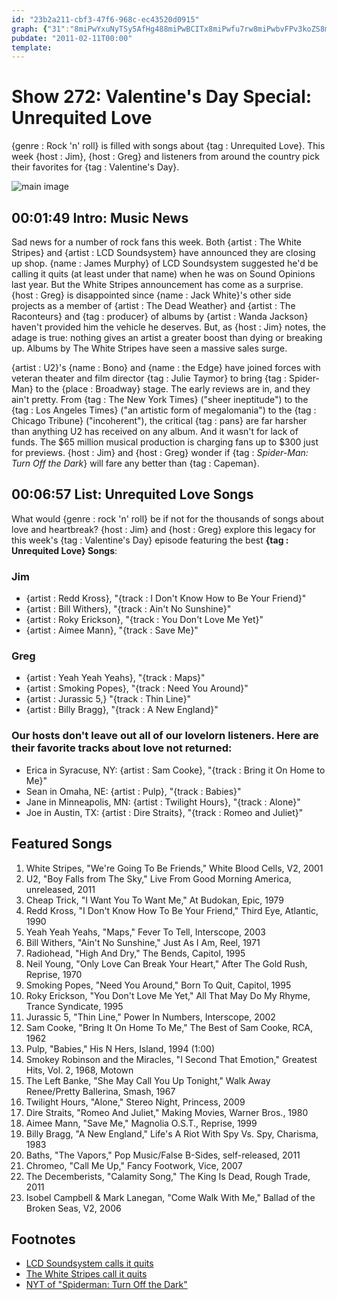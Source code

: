 ```yaml
---
id: "23b2a211-cbf3-47f6-968c-ec43520d0915"
graph: {"31":"8miPwYxuNyTSy5AfHg488miPwBCITx8miPwfu7rw8miPwbvFPv3koZS8miPw3koZSBCITxS69oCcNeEoEF9fScNeEo4H4MvmvF0fcNeEomvF0fcNeEocNeEocNeEom1Whm4H4MvcNeEo4H4MvO0DbOBGNWqm1WhmLQlMqm1Whmm1WhmvJeOy","BL":"LBoklfsczm38mAOFlVh0Jnvq2q4sUy2kSNtylHOrBHMF8UQ0TE9w2aHzRKZnOk2Q3fOKn39HoRrBL0pEBKiCkoUSyl7GrlABKH3XiTyXKzv5BEMJs5wT1Lyb42dUn79bRt"}
pubdate: "2011-02-11T00:00"
template: 
---
```






# Show 272: Valentine's Day Special: Unrequited Love

{genre : Rock 'n' roll} is filled with songs about {tag : Unrequited Love}. This week {host : Jim}, {host : Greg} and listeners from around the country pick their favorites for {tag : Valentine's Day}.

![main image](https://static.soundopinions.org/images/2011/unrequited.jpg)



## 00:01:49 Intro: Music News

Sad news for a number of rock fans this week. Both {artist : The White Stripes} and {artist : LCD Soundsystem} have announced they are closing up shop. {name : James Murphy} of LCD Soundsystem suggested he'd be calling it quits (at least under that name) when he was on Sound Opinions last year. But the White Stripes announcement has come as a surprise. {host : Greg} is disappointed since {name : Jack White}'s other side projects as a member of {artist : The Dead Weather} and {artist : The Raconteurs} and {tag : producer} of albums by {artist : Wanda Jackson} haven't provided him the vehicle he deserves. But, as {host : Jim} notes, the adage is true: nothing gives an artist a greater boost than dying or breaking up. Albums by The White Stripes have seen a massive sales surge.

{artist : U2}'s {name : Bono} and {name : the Edge} have joined forces with veteran theater and film director {tag : Julie Taymor} to bring {tag : Spider-Man} to the {place : Broadway} stage. The early reviews are in, and they ain't pretty. From {tag : The New York Times} ("sheer ineptitude") to the {tag : Los Angeles Times} ("an artistic form of megalomania") to the {tag : Chicago Tribune} ("incoherent"), the critical {tag : pans} are far harsher than anything U2 has received on any album. And it wasn't for lack of funds. The $65 million musical production is charging fans up to $300 just for previews. {host : Jim} and {host : Greg} wonder if {tag : *Spider-Man: Turn Off the Dark*} will fare any better than {tag : Capeman}.



## 00:06:57 List: Unrequited Love Songs

What would {genre : rock 'n' roll} be if not for the thousands of songs about love and heartbreak? {host : Jim} and {host : Greg} explore this legacy for this week's {tag : Valentine's Day} episode featuring the best **{tag : Unrequited Love} Songs**:


### Jim

- {artist : Redd Kross}, "{track : I Don't Know How to Be Your Friend}"
- {artist : Bill Withers}, "{track : Ain't No Sunshine}"
- {artist : Roky Erickson}, "{track : You Don't Love Me Yet}"
- {artist : Aimee Mann}, "{track : Save Me}"


### Greg

- {artist : Yeah Yeah Yeahs}, "{track : Maps}"
- {artist : Smoking Popes}, "{track : Need You Around}"
- {artist : Jurassic 5,} "{track : Thin Line}"
- {artist : Billy Bragg}, "{track : A New England}"


### Our hosts don't leave out all of our lovelorn listeners. Here are their favorite tracks about love not returned:

- Erica in Syracuse, NY: {artist : Sam Cooke}, "{track : Bring it On Home to Me}"
- Sean in Omaha, NE: {artist : Pulp}, "{track : Babies}"
- Jane in Minneapolis, MN: {artist : Twilight Hours}, "{track : Alone}"
- Joe in Austin, TX: {artist : Dire Straits}, "{track : Romeo and Juliet}"



## Featured Songs

1. White Stripes, "We're Going To Be Friends," White Blood Cells, V2, 2001
2. U2, "Boy Falls from The Sky," Live From Good Morning America, unreleased, 2011
3. Cheap Trick, "I Want You To Want Me," At Budokan, Epic, 1979
4. Redd Kross, "I Don't Know How To Be Your Friend," Third Eye, Atlantic, 1990
5. Yeah Yeah Yeahs, "Maps," Fever To Tell, Interscope, 2003
6. Bill Withers, "Ain't No Sunshine," Just As I Am, Reel, 1971
7. Radiohead, "High And Dry," The Bends, Capitol, 1995
8. Neil Young, "Only Love Can Break Your Heart," After The Gold Rush, Reprise, 1970
9. Smoking Popes, "Need You Around," Born To Quit, Capitol, 1995
10. Roky Erickson, "You Don't Love Me Yet," All That May Do My Rhyme, Trance Syndicate, 1995
11. Jurassic 5, "Thin Line," Power In Numbers, Interscope, 2002
12. Sam Cooke, "Bring It On Home To Me," The Best of Sam Cooke, RCA, 1962
13. Pulp, "Babies," His N Hers, Island, 1994 (1:00)
14. Smokey Robinson and the Miracles, "I Second That Emotion," Greatest Hits, Vol. 2, 1968, Motown
15. The Left Banke, "She May Call You Up Tonight," Walk Away Renee/Pretty Ballerina, Smash, 1967
16. Twilight Hours, "Alone," Stereo Night, Princess, 2009
17. Dire Straits, "Romeo And Juliet," Making Movies, Warner Bros., 1980
18. Aimee Mann, "Save Me," Magnolia O.S.T., Reprise, 1999
19. Billy Bragg, "A New England," Life's A Riot With Spy Vs. Spy, Charisma, 1983
20. Baths, "The Vapors," Pop Music/False B-Sides, self-released, 2011
21. Chromeo, "Call Me Up," Fancy Footwork, Vice, 2007
22. The Decemberists, "Calamity Song," The King Is Dead, Rough Trade, 2011
23. Isobel Campbell & Mark Lanegan, "Come Walk With Me," Ballad of the Broken Seas, V2, 2006



## Footnotes

- [LCD Soundsystem calls it quits](http://www.billboard.com/articles/news/473213/lcd-soundsystem-to-retire-after-april-madison-square-garden-show)
- [The White Stripes call it quits](http://metrotimes.com/music/white-stripes-1999-2011-1.1101931)
- [NYT of "Spiderman: Turn Off the Dark"](http://www.nytimes.com/2011/03/14/theater/spider-man-a-superlative-for-all-the-wrong-reasons.html?_r=0)